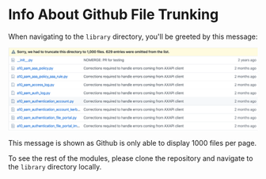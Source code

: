 # Info About Github File Trunking
When navigating to the `library` directory, you'll be greeted by this message:

![Github Trunk](/docs/trunc.png)

This message is shown as Github is only able to display 1000 files per page.

To see the rest of the modules, please clone the repository and navigate to the `library` directory locally.
